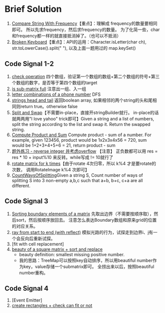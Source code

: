 # Brief Solution

1. [Compare String With Frequency](./CompareStringWithFrequency.java)【重点】：理解成 frequency的数量要相同即可。 所以先求frequency，然后求frequency的数量。 为了化简一些，char和frequency都一样的就直接抵消掉了。（也可以不抵消）
2. [Broken Keyboard](./BrokenKeyboard.java)【重点】：API的运用：Character.isLetter(char ch),  str.toLowerCase().split(" "),  以及上面一题用过的 map.keySet()

## Code Signal 1-2
1. [check operation](./CheckOperation.java) 四个数组，验证第一个数组的数组+第二个数组的符号+第三个数组的数字，是否等于第四个数组的target
2. [is sub-matrix full](./isSubmatrixFull.java) 注意出一组、入一组
3. [letter combinations of a phone number](./LetterCombinationsOfPhoneNumber.java) DFS
4. [strings head and tail](./CheckStringHeadAndTail.java) 返回boolean array, 如果相邻的两个string的头和尾相同则return true。otherwise false
5. [Split and Swap](./SplitAndSwap.java)【不需要in-place，直接开stringBuilder就行。 in-place的话就两两用"I love yahoo" trick即可】Given a string and a list of numbers, split the string according to the list and swap it. Return the swapped string.
6. [Compute Product and Sum](./ComputeProductAndSum.java)  Compute product - sum of a number.
   For example, given 123456, product would be 1x2x3x4x56 = 720, sum would be 1+2+3+4+5+6 = 21, return product - sum
7. [题外练习 - reverse integer 并考虑overflow](./ReverseInteger.java) 【注意】 正负数都可以用 res = res * 10 + input%10 来反转。while写成 != 10就行了
8. [rotate matrix for k times](./RotateImage.java)【由于rotate 4次归零，所以 k%4 才是要rotate的次数， 调用RotateImage k%4 次即可】
9. [CountWaysOfSplitting](./WaysOfSplitting.java)Given a string S, Count number of ways of splitting S into 3 non-empty a,b,c such that a+b, b+c, c+a are all different.

## Code Signal 3
1. [Sorting boundary elements of a matrix](./SortBoudnaryElements.java) 先取出边界（不需要按顺序取），然后sort，然后按顺序放回去。 注意怎么表达Boundary数组和原来grid的位置的对应关系。
2. [ray from start to end (with reflect)](./RayReflect.javas)  模拟光路的行为，试探走到边界i、j有一个会反向后重新试探。
3. [fit with cell replacement]
4. [beauty of a square matrix + sort and replace](./BeautyOfMatrix.java)
   - beauty definition: smallest missing positive number.
   - 我的思路：TreeMap可以按照key自动排序，所以用beautiful number作为key，value存储一个submatrix即可。 全捞出来以后，按照beautiful number重构。

## Code Signal 4
1. [Event Emitter]
2. [create rectangles + check can fit or not](./TwoKindsOfOperations.java)